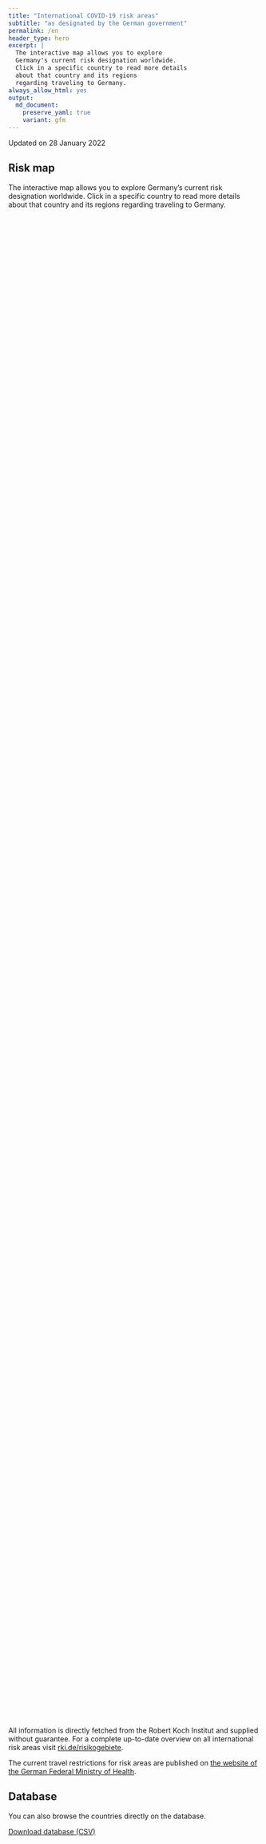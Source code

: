 ```yaml
---
title: "International COVID-19 risk areas"
subtitle: "as designated by the German government"
permalink: /en
header_type: hero
excerpt: |
  The interactive map allows you to explore
  Germany's current risk designation worldwide.
  Click in a specific country to read more details
  about that country and its regions
  regarding traveling to Germany.
always_allow_html: yes
output: 
  md_document:
    preserve_yaml: true
    variant: gfm
---
```


<!-- Modify _R/index_es.Rmd file instead -->

<p class="text-right font-weight-bold">

Updated on 28 January 2022

</p>

## Risk map

The interactive map allows you to explore Germany’s current risk
designation worldwide. Click in a specific country to read more details
about that country and its regions regarding traveling to Germany.

<div id="leaflet" class="leaflet html-widget" style="width:100%;height:75vh;">

</div>

<script src="https://corona-atlas.de/assets/data/locale_en.js"></script>

<script src="https://corona-atlas.de/assets/js/map.js"></script>

All information is directly fetched from the Robert Koch Institut and
supplied without guarantee. For a complete up-to-date overview on all
international risk areas visit
[rki.de/risikogebiete](https://rki.de/risikogebiete).

The current travel restrictions for risk areas are published on [the
website of the German Federal Ministry of
Health](https://www.bundesgesundheitsministerium.de/en/coronavirus/current-information-for-travellers).

## Database

You can also browse the countries directly on the database.

<div id="reactable" class="reactable html-widget" style="width:auto;height:auto;"></div>
<script type="application/json" data-for="reactable">{"x":{"tag":{"name":"Reactable","attribs":{"data":{"Country/Region":["Afghanistan","Angola","Albania","Andorra","United Arab Emirates","Argentina","Armenia","Antigua and Barbuda","Australia","Austria","Azerbaijan","Burundi","Belgium","Benin","Burkina Faso","Bangladesh","Bulgaria","Bahrain","Bahamas","Bosnia and Herzegovina","Belarus","Belize","Bolivia","Brazil","Barbados","Brunei","Bhutan","Botswana","Central African Republic","Canada","Switzerland","Chile","China","Cote D'Ivoire","Cameroon","Democratic Republic of The Congo","Congo","Colombia","Comoros","Cape Verde","Costa Rica","Cuba","Cyprus","Czechia","Germany","Djibouti","Dominica","Denmark","Dominican Republic","Algeria","Ecuador","Egypt","Eritrea","Spain","Estonia","Ethiopia","Finland","Fiji","France","Micronesia","Gabon","United Kingdom","Georgia","Ghana","Guinea","Gambia","Guinea-Bissau","Equatorial Guinea","Greece","Grenada","Guatemala","Guyana","Hong Kong","Honduras","Croatia","Haiti","Hungary","Indonesia","India","Ireland","Iran","Iraq","Iceland","Israel","Italy","Jamaica","Jordan","Japan","Kazakhstan","Kenya","Kyrgyzstan","Cambodia","Kiribati","Saint Kitts and Nevis","South Korea","Kuwait","Laos","Lebanon","Liberia","Libya","Saint Lucia","Liechtenstein","Sri Lanka","Lesotho","Lithuania","Luxembourg","Latvia","Morocco","Monaco","Moldova","Madagascar","Maldives","Mexico","Marshall Islands","North Macedonia","Mali","Malta","Myanmar/Burma","Montenegro","Mongolia","Mozambique","Mauritania","Mauritius","Malawi","Malaysia","Namibia","Niger","Nigeria","Nicaragua","Niue","Netherlands","Norway","Nepal","Nauru","New Zealand","Oman","Pakistan","Panama","Peru","Philippines","Palau","Papua New Guinea","Poland","North Korea","Portugal","Paraguay","Qatar","Romania","Russian Federation","Rwanda","Saudi Arabia","Sudan","Senegal","Singapore","Solomon Islands","Sierra Leone","El Salvador","San Marino","Somalia","Serbia","South Sudan","Sao Tome and Principe","Suriname","Slovakia","Slovenia","Sweden","Eswatini","Seychelles","Syria","Chad","Togo","Thailand","Tajikistan","Turkmenistan","Timor-Leste","Tonga","Trinidad and Tobago","Tunisia","Turkey","Tuvalu","United Republic of Tanzania","Uganda","Ukraine","Uruguay","United States","Uzbekistan","Vatican City","Saint Vincent and The Grenadines","Venezuela","Vietnam","Vanuatu","Samoa","Kosovo","Yemen","South Africa","Zambia","Zimbabwe"],"Risk level":["High risk area","Not risk area","High risk area","High risk area","High risk area","High risk area","Not risk area","High risk area","High risk area","High risk area","Not risk area","Not risk area","High risk area","High risk area","High risk area","High risk area","High risk area","High risk area","High risk area","High risk area","High risk area","High risk area","High risk area","High risk area","High risk area","Not risk area","High risk area","High risk area","High risk area","High risk area","High risk area","High risk area","Not risk area","High risk area","High risk area","Not risk area","High risk area","High risk area","High risk area","High risk area","High risk area","High risk area","High risk area","High risk area",null,"High risk area","High risk area","High risk area","High risk area","High risk area","High risk area","High risk area","High risk area","High risk area","High risk area","High risk area","High risk area","High risk area","High risk area","Not risk area","High risk area","High risk area","High risk area","High risk area","High risk area","High risk area","High risk area","High risk area","High risk area","High risk area","High risk area","High risk area","Not risk area","Not risk area","High risk area","High risk area","High risk area","Not risk area","High risk area","High risk area","Not risk area","High risk area","High risk area","High risk area","High risk area","High risk area","High risk area","High risk area","High risk area","Not risk area","High risk area","Not risk area","Not risk area","High risk area","Not risk area","High risk area","High risk area","High risk area","High risk area","High risk area","High risk area","High risk area","Not risk area","Not risk area","High risk area","High risk area","High risk area","High risk area","High risk area","High risk area","High risk area","High risk area","High risk area","Not risk area","High risk area","High risk area","High risk area","Not risk area","High risk area","High risk area","High risk area","High risk area","Not risk area","Not risk area","Not risk area","Not risk area","High risk area","High risk area","Not risk area","Not risk area","High risk area","High risk area","High risk area","Not risk area","Not risk area","High risk area","High risk area","High risk area","High risk area","High risk area","High risk area","High risk area","High risk area","High risk area","High risk area","High risk area","High risk area","High risk area","High risk area","Not risk area","High risk area","High risk area","High risk area","High risk area","Not risk area","High risk area","Not risk area","High risk area","High risk area","High risk area","High risk area","High risk area","High risk area","High risk area","High risk area","High risk area","Not risk area","High risk area","High risk area","High risk area","High risk area","Not risk area","High risk area","High risk area","Not risk area","Not risk area","High risk area","High risk area","High risk area","Not risk area","Not risk area","Not risk area","High risk area","High risk area","High risk area","High risk area","Not risk area","High risk area","High risk area","High risk area","Not risk area","Not risk area","High risk area","High risk area","Not risk area","Not risk area","Not risk area"],"Details":["since 30 Jan 2022",null,"since 16 Jan 2022","since 19 Dec 2021","since 09 Jan 2022","since 09 Jan 2022",null,"since 16 Jan 2022","since 09 Jan 2022","since 16 Jan 2022. The following regions are excluded: -Eben am Achensee; -Jungholz; -Mittelberg; -Rißtal",null,null,"since 21 Nov 2021","since 16 Jan 2022","since 16 Jan 2022","since 30 Jan 2022","since 16 Jan 2022","since 09 Jan 2022","since 09 Jan 2022","since 16 Jan 2022","since 03 Oct 2021","since 09 Jan 2022","since 09 Jan 2022","since 23 Jan 2022","since 19 Sep 2021",null,"since 23 Jan 2022","since 04 Jan 2022","since 16 Jan 2022","since 01 Jan 2022","since 05 Dec 2021","since 23 Jan 2022",null,"since 09 Jan 2022","since 24 Oct 2021",null,"since 09 Jan 2022","since 16 Jan 2022","since 09 Jan 2022","since 09 Jan 2022","since 16 Jan 2022","since 30 Jan 2022","since 25 Dec 2021","since 14 Nov 2021",null,"since 16 Jan 2022","since 22 Aug 2021","since 19 Dec 2021","since 16 Jan 2022","since 23 Jan 2022","since 23 Jan 2022","since 24 Jan 2021","since 16 Jan 2022","since 25 Dec 2021","since 09 Jan 2022","since 26 Sep 2021","since 25 Dec 2021","since 09 Jan 2022","since 19 Dec 2021. The risk designation applies to the following regions: -French Guiana, since 09 Jan 2022; -Guadeloupe, since 09 Jan 2022; -Martinique, since 09 Jan 2022; -Mayotte, since 09 Jan 2022; -New Caledonia, since 30 Jan 2022; -Réunion, since 19 Dec 2021; -St. Barthélemy, since 09 Jan 2022; -St. Martin, since 09 Jan 2022; -Saint Pierre and Miquelon, since 16 Jan 2022",null,"since 09 Jan 2022","since 04 Jan 2022","since 25 Jul 2021","since 09 Jan 2022","since 09 Jan 2022","since 16 Jan 2022","since 16 Jan 2022","since 16 Jan 2022","since 21 Nov 2021","since 09 Jan 2022","since 30 Jan 2022","since 16 Jan 2022",null,null,"since 24 Oct 2021","since 08 Aug 2021","since 14 Nov 2021",null,"since 23 Jan 2022","since 21 Nov 2021",null,"since 30 Jan 2022","since 09 Jan 2022","since 09 Jan 2022","since 01 Jan 2022","since 09 Jan 2022","since 05 Dec 2021","since 23 Jan 2022","since 23 Jan 2022",null,"since 30 Jan 2022",null,null,"since 16 Jan 2022",null,"since 09 Jan 2022","since 14 Nov 2021","since 19 Dec 2021","since 16 Jan 2022","since 18 Jul 2021","since 16 Jan 2022","since 05 Dec 2021",null,null,"since 03 Oct 2021","since 09 Jan 2022","since 16 Jan 2022","since 23 Jan 2022","since 25 Dec 2021","since 23 Jan 2022","since 16 Jan 2022","since 23 Jan 2022","since 08 Aug 2021",null,"since 16 Jan 2022","since 09 Jan 2022","since 01 Jan 2022",null,"since 15 Aug 2021","since 23 Jan 2022","since 04 Jan 2022","since 09 Jan 2022",null,null,null,null,"since 16 Jan 2022","since 09 Jan 2022",null,null,"since 21 Nov 2021. The risk designation applies to the following regions: -Aruba, since 09 Jan 2022; -Bonaire, since 27 Jul 2021; -Curaçao, since 09 Jan 2022; -Saba, since 27 Jul 2021; -St. Eustatius, since 27 Jul 2021; -St. Martin, since 16 Jan 2022","since 19 Dec 2021","since 23 Jan 2022",null,null,"since 30 Jan 2022","since 30 Jan 2022","since 09 Jan 2022","since 16 Jan 2022","since 16 Jan 2022","since 30 Jan 2022","since 08 Aug 2021","since 05 Dec 2021","since 08 Aug 2021","since 25 Dec 2021","since 23 Jan 2022","since 09 Jan 2022","since 23 Jan 2022","since 07 Jul 2021",null,"since 23 Jan 2022","since 31 Jan 2021","since 16 Jan 2022","since 30 Jan 2022",null,"since 09 Jan 2022",null,"since 01 Jan 2022","since 16 Jan 2022","since 16 Jan 2022","since 09 Jan 2022","since 16 Jan 2022","since 16 Jan 2022","since 31 Oct 2021","since 26 Sep 2021","since 09 Jan 2022",null,"since 14 Feb 2021","since 31 Jan 2021","since 16 Jan 2022","since 09 Jan 2022",null,"since 08 Aug 2021","since 08 Aug 2021",null,null,"since 08 Aug 2021","since 23 Jan 2022","since 17 Aug 2021",null,null,null,"since 30 Jan 2022","since 09 Jan 2022","since 25 Dec 2021","since 23 Jan 2022",null,"since 16 Jan 2022","since 19 Sep 2021","since 15 Aug 2021",null,null,"since 23 Jan 2022","since 10 Oct 2021",null,null,null]},"columns":[{"accessor":"Country/Region","name":"Country/Region","type":"character"},{"accessor":"Risk level","name":"Risk level","type":"character"},{"accessor":"Details","name":"Details","type":"character"}],"filterable":true,"searchable":true,"defaultPageSize":10,"showPageSizeOptions":true,"pageSizeOptions":[10,25,50,100],"paginationType":"jump","showPageInfo":true,"minRows":1,"striped":true,"dataKey":"44b1060f34c46cbef0db294b948fc6cb","key":"44b1060f34c46cbef0db294b948fc6cb"},"children":[]},"class":"reactR_markup"},"evals":[],"jsHooks":[]}</script>

<p class="text-center my-5">

<a href="assets/dist/db_countries_risk_en.csv" class="btn btn-primary">Download
database (CSV)</a>

</p>
